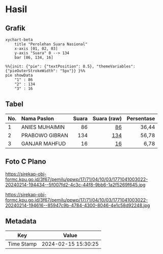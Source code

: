 # Hasil

## Grafik

```mermaid
xychart-beta
    title "Perolehan Suara Nasional"
    x-axis [01, 02, 03]
    y-axis "Suara" 0 --> 134
    bar [86, 134, 16]
```

```mermaid
%%{init: {"pie": {"textPosition": 0.5}, "themeVariables": {"pieOuterStrokeWidth": "5px"}} }%%
pie showData
    "1" : 86
    "2" : 134
    "3" : 16
```

## Tabel

| No. | Nama Paslon    | Suara | Suara (raw) | Persentase |
|:--- |:-------------- | -----:| -----------:| ----------:|
| 1   | ANIES MUHAIMIN | 86    | [86][p-1]   | 36,44      |
| 2   | PRABOWO GIBRAN | 134   | [134][p-2]  | 56,78      |
| 3   | GANJAR MAHFUD  | 16    | [16][p-3]   | 6,78       |


[p-1]: https://github.com/gigit-pemilu/pemilu-2024/blob/main/pilpres/hitung-suara/sub/17-bengkulu/sub/71-kota-bengkulu/sub/04-muara-bangka-hulu/sub/1003-pematang-gubernur/sub/022-tps/sub/paslon-1.txt
[p-2]: https://github.com/gigit-pemilu/pemilu-2024/blob/main/pilpres/hitung-suara/sub/17-bengkulu/sub/71-kota-bengkulu/sub/04-muara-bangka-hulu/sub/1003-pematang-gubernur/sub/022-tps/sub/paslon-2.txt
[p-3]: https://github.com/gigit-pemilu/pemilu-2024/blob/main/pilpres/hitung-suara/sub/17-bengkulu/sub/71-kota-bengkulu/sub/04-muara-bangka-hulu/sub/1003-pematang-gubernur/sub/022-tps/sub/paslon-3.txt

## Foto C Plano

https://sirekap-obj-formc.kpu.go.id/3f67/pemilu/ppwp/17/71/04/10/03/1771041003022-20240214-194434--5f007fd2-4c3c-44f8-9bb6-1a2f5269f645.jpg

https://sirekap-obj-formc.kpu.go.id/3f67/pemilu/ppwp/17/71/04/10/03/1771041003022-20240214-194616--85947c9b-4784-4300-8046-4e1c58d92248.jpg


## Metadata

| Key        | Value               |
| ---------- | ------------------- |
| Time Stamp | 2024-02-15 15:30:25 |



